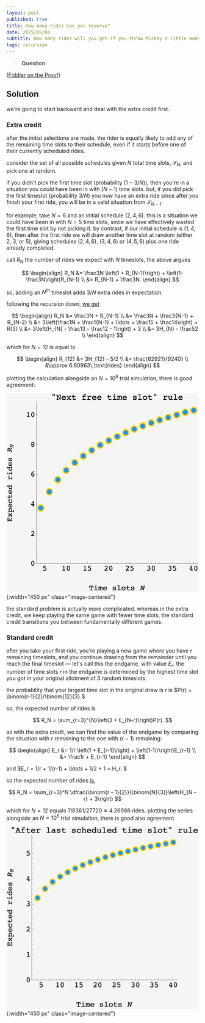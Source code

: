 ```yaml
---
layout: post
published: true
title: How many rides can you reserve?
date: 2025/05/04
subtitle: How many rides will you get if you throw Mickey a little money on the side?
tags: recursion
---
```


>**Question**:

<!--more-->

([Fiddler on the Proof](https://thefiddler.substack.com/p/how-many-rides-can-you-reserve))

## Solution

we're going to start backward and deal with the extra credit first.

### Extra credit

after the initial selections are made, the rider is equally likely to add any of the remaining time slots to their schedule, even if it starts before one of their currently scheduled rides.

consider the set of all possible schedules given $N$ total time slots, $\mathcal{S}_N$, and pick one at random. 

if you didn't pick the first time slot (probability $(1-3/N)$), then you're in a situation you could have been in with $(N-1)$ time slots. but, if you did pick the first timeslot (probability $3/N$) you now have an extra ride since after you finish your first ride, you will be in a valid situation from $\mathcal{S}_{N-1}.$

for example, take $N=6$ and an initial schedule $(2,4,6).$ this is a situation we could have been in with $N=5$ time slots, since we have effectively wasted the first time slot by not picking it. by contrast, if our initial schedule is $(1,4,6)$, then after the first ride we will draw another time slot at random (either $2$, $3$, or $5$), giving schedules $(2,4,6)$, $(3,4,6)$ or $(4,5,6)$ plus one ride already completed.

call $R_N$ the number of rides we expect with $N$ timeslots, the above argues

$$ 
  \begin{align}
    R_N &= \frac3N \left(1 + R_{N-1}\right) + \left(1-\frac3N\right)R_{N-1} \\
         &= R_{N-1} + \frac3N.
  \end{align} 
$$

so, adding an $N^\text{th}$ timeslot adds $3/N$ extra rides in expectation.

following the recursion down, [we get](https://www.wolframalpha.com/input?i=3+harmonicnumber%2812%29+-+5%2F2)

$$ 
  \begin{align}
    R_N &= \frac3N + R_{N-1} \\
         &= \frac3N + \frac3{N-1} + R_{N-2} \\
         &= 3\left(\frac1N + \frac1{N-1} + \ldots + \frac15 + \frac14\right) + R(3) \\
         &= 3\left(H_{N} - \frac13 - \frac12 - 1\right) + 3 \\
         &= 3H_{N} - \frac52 \\
  \end{align}
$$

which for $N=12$ is equal to 

$$
  \begin{align}
    R_{12} &= 3H_{12} - 5/2 \\
           &= \frac{62921}{9240} \\
           &\approx 6.80963\,\text{rides}
  \end{align}
$$

plotting the calculation alongside an $N=10^6$ trial simulation, there is good agreement:

![](/img/2025-05-04-fiddler-lightning-lane-next-free.png){:width="450 px" class="image-centered"}

the standard problem is actually more complicated. whereas in the extra credit, we keep playing the same game with fewer time slots, the standard credit transitions you between fundamentally different games.

### Standard credit

after you take your first ride, you're playing a new game where you have $r$ remaining timeslots, and you continue drawing from the remainder until you reach the final timeslot — let's call this the endgame, with value $E_r$. the number of time slots $r$ in the endgame is determined by the highest time slot you got in your original allotment of $3$ random timeslots. 

the probability that your largest time slot in the original draw is $r$ is $P(r) = \binom{r-1}{2}/\binom{12}{3}.$

so, the expected number of rides is

$$ R_N = \sum_{r=3}^{N}\left(3 + E_{N-r}\right)P(r). $$

as with the extra credit, we can find the value of the endgame by comparing the situation with $r$ remaining to the one with $(r-1)$ remaining:

$$ 
  \begin{align}
    E_r &= 1/r \left(1 + E_{r-1}\right) + \left(1-1/r\right)E_{r-1} \\
                      &= \frac1r + E_{r-1}
  \end{align}
$$

and $E_r = 1/r + 1/(r-1) + \ldots + 1/2 + 1 = H_r. $

so the expected number of rides [is](https://www.wolframalpha.com/input?i=sum_%7Br%3D3%7D%5E%7B12%7D%28binomial%28r-1%2C2%29%2Fbinomial%2812%2C3%29%283+%2B+harmonicnumber%2812-r%29%29%29), 

$$ R_N = \sum_{r=3}^N \dfrac{\binom{r - 1}{2}}{\binom{N}{3}}\left(H_{N - r} + 3\right) $$

which for $N=12$ equals $118361/27720 \approx 4.26988$ rides.
plotting the series alongside an $N=10^6$ trial simulation, there is good also agreement.

![](/img/2025-05-04-fiddler-lightning-lane-after-last.png){:width="450 px" class="image-centered"}



<br>
